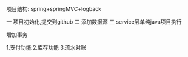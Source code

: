 项目结构:
    spring+springMVC+logback

一 项目初始化,提交到github
二 添加数据源
三 service层单纯java项目执行

增加事务


1.支付功能
2.库存功能
3.流水对账